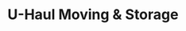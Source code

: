 ---
title: "U-Haul Moving & Storage"
url: /charlottetown/u-haul-moving-und-storage/
shop: Mieten
---